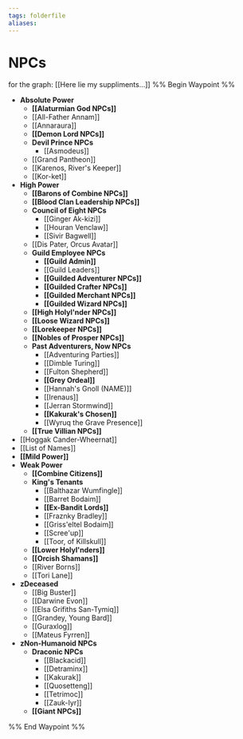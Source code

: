 ```yaml
---
tags: folderfile
aliases:
---
```



# NPCs
for the graph: [[Here lie my suppliments...]]
%% Begin Waypoint %%
- **Absolute Power**
	- **[[Alaturmian God NPCs]]**
	- [[All-Father Annam]]
	- [[Annaraura]]
	- **[[Demon Lord NPCs]]**
	- **Devil Prince NPCs**
		- [[Asmodeus]]
	- [[Grand Pantheon]]
	- [[Karenos, River's Keeper]]
	- [[Kor-ket]]
- **High Power**
	- **[[Barons of Combine NPCs]]**
	- **[[Blood Clan Leadership NPCs]]**
	- **Council of Eight NPCs**
		- [[Ginger Ak-kizi]]
		- [[Houran Venclaw]]
		- [[Sivir Bagwell]]
	- [[Dis Pater, Orcus Avatar]]
	- **Guild Employee NPCs**
		- **[[Guild Admin]]**
		- [[Guild Leaders]]
		- **[[Guilded Adventurer NPCs]]**
		- **[[Guilded Crafter NPCs]]**
		- **[[Guilded Merchant NPCs]]**
		- **[[Guilded Wizard NPCs]]**
	- **[[High Holyl'nder NPCs]]**
	- **[[Loose Wizard NPCs]]**
	- **[[Lorekeeper NPCs]]**
	- **[[Nobles of Prosper NPCs]]**
	- **Past Adventurers, Now NPCs**
		- [[Adventuring Parties]]
		- [[Dimble Turing]]
		- [[Fulton Shepherd]]
		- **[[Grey Ordeal]]**
		- [[Hannah's Gnoll (NAME)]]
		- [[Irenaus]]
		- [[Jerran Stormwind]]
		- **[[Kakurak's Chosen]]**
		- [[Wyruq the Grave Presence]]
	- **[[True Villian NPCs]]**
- [[Hoggak Cander-Wheernat]]
- [[List of Names]]
- **[[Mild Power]]**
- **Weak Power**
	- **[[Combine Citizens]]**
	- **King's Tenants**
		- [[Balthazar Wumfingle]]
		- [[Barret Bodaim]]
		- **[[Ex-Bandit Lords]]**
		- [[Fraznky Bradley]]
		- [[Griss'eltel Bodaim]]
		- [[Scree'up]]
		- [[Toor, of Killskull]]
	- **[[Lower Holyl'nders]]**
	- **[[Orcish Shamans]]**
	- [[River Borns]]
	- [[Tori Lane]]
- **zDeceased**
	- [[Big Buster]]
	- [[Darwine Evon]]
	- [[Elsa Grifiths San-Tymiq]]
	- [[Grandey, Young Bard]]
	- [[Guraxlog]]
	- [[Mateus Fyrren]]
- **zNon-Humanoid NPCs**
	- **Draconic NPCs**
		- [[Blackacid]]
		- [[Detraminx]]
		- [[Kakurak]]
		- [[Quosetteng]]
		- [[Tetrimoc]]
		- [[Zauk-Iyr]]
	- **[[Giant NPCs]]**

%% End Waypoint %%